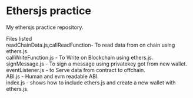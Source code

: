 # Ethersjs practice

My ethersjs practice repository.

Files listed \
readChainData.js,callReadFunction- To read data from on chain using ethers.js.\
callWriteFunction.js - To Write on Blockchain using ethers.js.\
signMessage.js - To sign a message using privatekey got from new wallet.\
eventListener.js - to Serve data from contract to offchain.\
ABI.js - Human and evm readable ABI.\
index.js - shows how to include ethers.js and create a new wallet with ethers.js.
